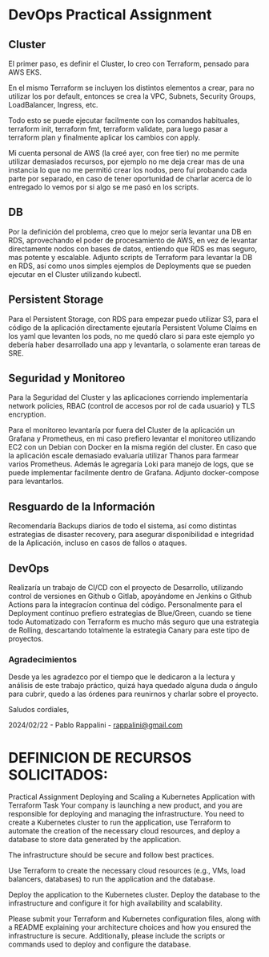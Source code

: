 # DevOps Practical Assignment

## Cluster

El primer paso, es definir el Cluster, lo creo con Terraform, pensado para AWS EKS.

En el mismo Terraform se incluyen los distintos elementos a crear, para no utilizar los por default, entonces se crea la VPC, Subnets, Security Groups, LoadBalancer, Ingress, etc.

Todo esto se puede ejecutar facilmente con los comandos habituales, terraform init, terraform fmt, terraform validate, para luego pasar a terraform plan y finalmente aplicar los cambios con apply.

Mi cuenta personal de AWS (la creé ayer, con free tier) no me permite utilizar demasiados recursos, por ejemplo no me deja crear mas de una instancia lo que no me permitió crear los nodos, pero fuí probando cada parte por separado, en caso de tener oportunidad de charlar acerca de lo entregado lo vemos por si algo se me pasó en los scripts.

## DB

Por la definición del problema, creo que lo mejor sería levantar una DB en RDS, aprovechando el poder de procesamiento de AWS, en vez de levantar directamente nodos con bases de datos, entiendo que RDS es mas seguro, mas potente y escalable. Adjunto scripts de Terraform para levantar la DB en RDS, así como unos simples ejemplos de Deployments que se pueden ejecutar en el Cluster utilizando kubectl.

## Persistent Storage

Para el Persistent Storage, con RDS para empezar puedo utilizar S3, para el código de la aplicación directamente ejeutaría Persistent Volume Claims en los yaml que levanten los pods, no me quedó claro si para este ejemplo yo debería haber desarrollado una app y levantarla, o solamente eran tareas de SRE.

## Seguridad y Monitoreo

Para la Seguridad del Cluster y las aplicaciones corriendo implementaría network policies, RBAC (control de accesos por rol de cada usuario) y TLS encryption.

Para el monitoreo levantaría por fuera del Cluster de la aplicación un Grafana y Prometheus, en mi caso prefiero levantar el monitoreo utilizando EC2 con un Debian con Docker en la misma región del cluster. En caso que la aplicación escale demasiado evaluaría utilizar Thanos para farmear varios Prometheus. Además le agregaría Loki para manejo de logs, que se puede implementar facilmente dentro de Grafana. Adjunto docker-compose para levantarlos.

## Resguardo de la Información

Recomendaría Backups diarios de todo el sistema, así como distintas estrategias de disaster recovery, para asegurar disponibilidad e integridad de la Aplicación, incluso en casos de fallos o ataques.

## DevOps

Realizaría un trabajo de CI/CD con el proyecto de Desarrollo, utilizando control de versiones en Github o Gitlab, apoyándome en Jenkins o Github Actions para la integracíon continua del código. Personalmente para el Deployment contínuo prefiero estrategias de Blue/Green, cuando se tiene todo Automatizado con Terraform es mucho más seguro que una estrategia de Rolling, descartando totalmente la estrategia Canary para este tipo de proyectos.

### Agradecimientos

Desde ya les agradezco por el tiempo que le dedicaron a la lectura y análisis de este trabajo práctico, quizá haya quedado alguna duda o ángulo para cubrir, quedo a las órdenes para reunirnos y charlar sobre el proyecto.

Saludos cordiales,

2024/02/22 - Pablo Rappalini - rappalini@gmail.com

# DEFINICION DE RECURSOS SOLICITADOS:

Practical Assignment
Deploying and Scaling a Kubernetes Application with Terraform
Task
Your company is launching a new product, and you are responsible for deploying and managing the infrastructure. You need to create a Kubernetes cluster to run the application, use Terraform to automate the creation of the necessary cloud resources, and deploy a database to store data generated by the application.

The infrastructure should be secure and follow best practices.

Use Terraform to create the necessary cloud resources (e.g., VMs, load balancers, databases) to run the application and the database.

Deploy the application to the Kubernetes cluster.
Deploy the database to the infrastructure and configure it for high availability and
scalability.

Please submit your Terraform and Kubernetes configuration files, along with a README
explaining your architecture choices and how you ensured the infrastructure is secure.
Additionally, please include the scripts or commands used to deploy and configure the
database.
